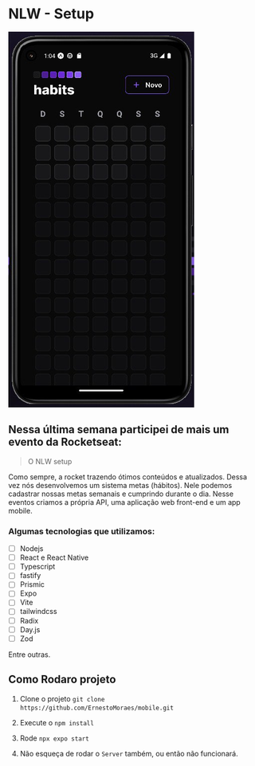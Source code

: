 # NLW - Setup

![Aplicativo Mobile](.\assets\imagem.jpeg)

## Nessa última semana participei de mais um evento da Rocketseat:

> O NLW setup

Como sempre, a rocket trazendo ótimos conteúdos e atualizados.
Dessa vez nós desenvolvemos um sistema metas (hábitos). Nele podemos cadastrar nossas metas semanais e cumprindo durante o dia.
Nesse eventos criamos a própria API, uma aplicação web front-end e um app mobile.

### Algumas tecnologias que utilizamos:

- [ ] Nodejs
- [ ] React e React Native
- [ ] Typescript
- [ ] fastify
- [ ] Prismic
- [ ] Expo
- [ ] Vite
- [ ] tailwindcss
- [ ] Radix
- [ ] Day.js
- [ ] Zod

Entre outras.

## Como Rodaro projeto

1. Clone o projeto
``git clone https://github.com/ErnestoMoraes/mobile.git``

2. Execute o ``npm install``

3. Rode ``npx expo start``

4. Não esqueça de rodar o ``Server`` também, ou então não funcionará.